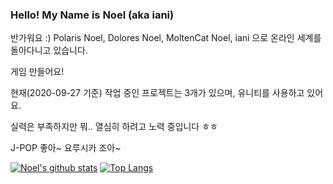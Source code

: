 ### Hello! My Name is Noel (aka iani)

반가워요 :)
Polaris Noel, Dolores Noel, MoltenCat Noel, iani 으로 온라인 세계를 돌아다니고 있습니다.

게임 만들어요!

현재(2020-09-27 기준) 작업 중인 프로젝트는 3개가 있으며, 유니티를 사용하고 있어요.

실력은 부족하지만 뭐.. 열심히 하려고 노력 중입니다 ㅎㅎ

J-POP 좋아~ 요루시카 조아~

[![Noel's github stats](https://github-readme-stats.vercel.app/api?username=MoltenCatNoel)](https://github.com/anuraghazra/github-readme-stats)
[![Top Langs](https://github-readme-stats.vercel.app/api/top-langs/?username=MoltenCatNoel&layout=compact)](https://github.com/MoltenCatNoel)
